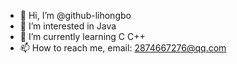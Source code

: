 - 👋 Hi, I’m @github-lihongbo
- 👀 I’m interested in Java
- 🌱 I’m currently learning C C++
- 📫 How to reach me, email: 2874667276@qq.com

